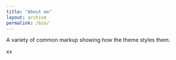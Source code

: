 ```yaml
---
title: "About me"
layout: archive
permalink: /bio/
---
```


A variety of common markup showing how the theme styles them.

xx
